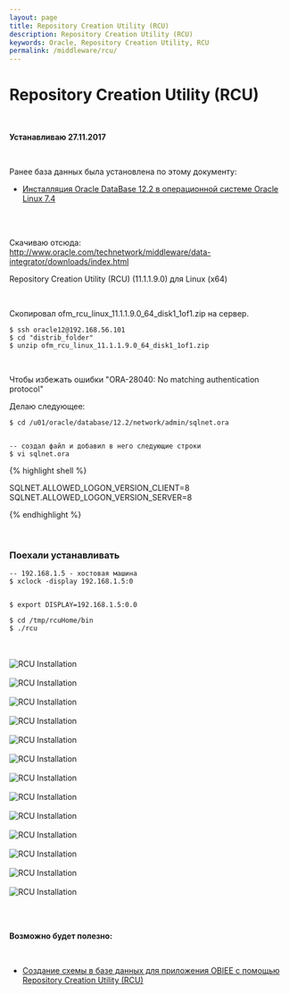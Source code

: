 ```yaml
---
layout: page
title: Repository Creation Utility (RCU)
description: Repository Creation Utility (RCU)
keywords: Oracle, Repository Creation Utility, RCU
permalink: /middleware/rcu/
---
```


# Repository Creation Utility (RCU)

<br/>

**Устанавливаю 27.11.2017**

<br/>

Ранее база данных была установлена по этому документу:

<ul>
    <li><a href="/database/installation/single-instance/simple/linux/7.4/oracle/12.2/">Инсталляция Oracle DataBase 12.2 в операционной системе Oracle Linux 7.4</a></li>
</ul>

<br/>
<br/>

Скачиваю отсюда:  
http://www.oracle.com/technetwork/middleware/data-integrator/downloads/index.html

Repository Creation Utility (RCU) (11.1.1.9.0) для Linux (x64)

<br/>

Скопировал ofm_rcu_linux_11.1.1.9.0_64_disk1_1of1.zip на сервер.

    $ ssh oracle12@192.168.56.101
    $ cd "distrib_folder"
    $ unzip ofm_rcu_linux_11.1.1.9.0_64_disk1_1of1.zip

<br/>

Чтобы избежать ошибки "ORA-28040: No matching authentication protocol"

Делаю следующее:

    $ cd /u01/oracle/database/12.2/network/admin/sqlnet.ora


    -- создал файл и добавил в него следующие строки
    $ vi sqlnet.ora

{% highlight shell %}

SQLNET.ALLOWED_LOGON_VERSION_CLIENT=8
SQLNET.ALLOWED_LOGON_VERSION_SERVER=8

{% endhighlight %}

<br/>

### Поехали устанавливать

    -- 192.168.1.5 - хостовая машина
    $ xclock -display 192.168.1.5:0


    $ export DISPLAY=192.168.1.5:0.0

    $ cd /tmp/rcuHome/bin
    $ ./rcu

<br/><br/><img src="https://img.oracledba.net/03-middleware/rcu/pic01.png" border="0" alt="RCU Installation">
<br/><br/><img src="https://img.oracledba.net/03-middleware/rcu/pic02.png" border="0" alt="RCU Installation">
<br/><br/><img src="https://img.oracledba.net/03-middleware/rcu/pic03.png" border="0" alt="RCU Installation">
<br/><br/><img src="https://img.oracledba.net/03-middleware/rcu/pic04.png" border="0" alt="RCU Installation">
<br/><br/><img src="https://img.oracledba.net/03-middleware/rcu/pic05.png" border="0" alt="RCU Installation">
<br/><br/><img src="https://img.oracledba.net/03-middleware/rcu/pic06.png" border="0" alt="RCU Installation">
<br/><br/><img src="https://img.oracledba.net/03-middleware/rcu/pic07.png" border="0" alt="RCU Installation">
<br/><br/><img src="https://img.oracledba.net/03-middleware/rcu/pic08.png" border="0" alt="RCU Installation">
<br/><br/><img src="https://img.oracledba.net/03-middleware/rcu/pic09.png" border="0" alt="RCU Installation">
<br/><br/><img src="https://img.oracledba.net/03-middleware/rcu/pic10.png" border="0" alt="RCU Installation">
<br/><br/><img src="https://img.oracledba.net/03-middleware/rcu/pic11.png" border="0" alt="RCU Installation">
<br/><br/><img src="https://img.oracledba.net/03-middleware/rcu/pic12.png" border="0" alt="RCU Installation">
<br/><br/><img src="https://img.oracledba.net/03-middleware/rcu/pic13.png" border="0" alt="RCU Installation">

<br/>
<br/>

**Возможно будет полезно:**

<br/>

<ul>
    <li><a href="/business-intelligence/repository-creation-utility/">Создание схемы в базе данных для приложения OBIEE с помощью Repository Creation Utility (RCU)</a></li>
</ul>
